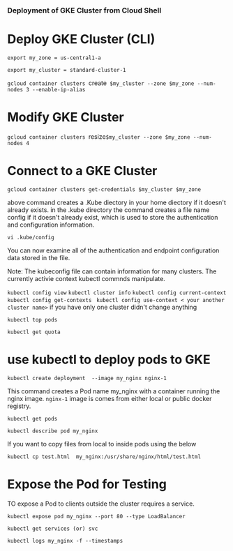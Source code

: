  ### Deployment of GKE Cluster from Cloud Shell

# Deploy GKE Cluster (CLI)

 ``export my_zone = us-central1-a``
 
 ``export my_cluster = standard-cluster-1``
 
 ``gcloud container clusters ``create`` $my_cluster --zone $my_zone --num-nodes 3 --enable-ip-alias``

# Modify GKE Cluster 

``gcloud container clusters ``resize`` $my_cluster --zone $my_zone --num-nodes 4 ``


# Connect to a GKE Cluster 

``gcloud container clusters get-credentials $my_cluster $my_zone``

above command creates a .Kube diectory in your home diectory if it doesn't already exists. in the .kube directory the command creates a file name config if it doesn't  already exist, which is used to store the authentication and configuration information.

``vi .kube/config ``

You can now examine all of the authentication and endpoint configuration data stored in the file.

Note:  The kubeconfig file can contain information for many clusters. The currently activie context kubectl commnds manipulate.

``kubectl config view``
``kubectl cluster info``
``kubectl config current-context``
``kubectl config get-contexts ``
``kubectl config use-context < your another cluster name>``  if you have only one cluster didn't change anything

``kubectl top pods ``

``kubectl get quota ``

# use kubectl to deploy pods to GKE

``kubectl create deployment  --image my_nginx nginx-1``

This command creates a Pod name my_nginx  with a container  running the nginx image. `` nginx-1 `` image is comes from either local or public docker registry.

``kubectl get pods``

``kubectl describe pod my_nginx``

If you want to copy files from local to inside  pods  using the below 

``kubectl cp test.html  my_nginx:/usr/share/nginx/html/test.html``


# Expose the Pod for Testing 

TO expose a Pod to clients outside the cluster requires a service.

``kubectl expose pod my_nginx --port 80 --type LoadBalancer``

``kubectl get services (or) svc``

``kubectl logs my_nginx -f --timestamps``










